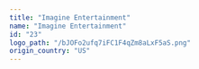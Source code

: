 ```yaml
---
title: "Imagine Entertainment"
name: "Imagine Entertainment"
id: "23"
logo_path: "/bJOFo2ufq7iFC1F4qZm8aLxF5aS.png"
origin_country: "US"
---
```

